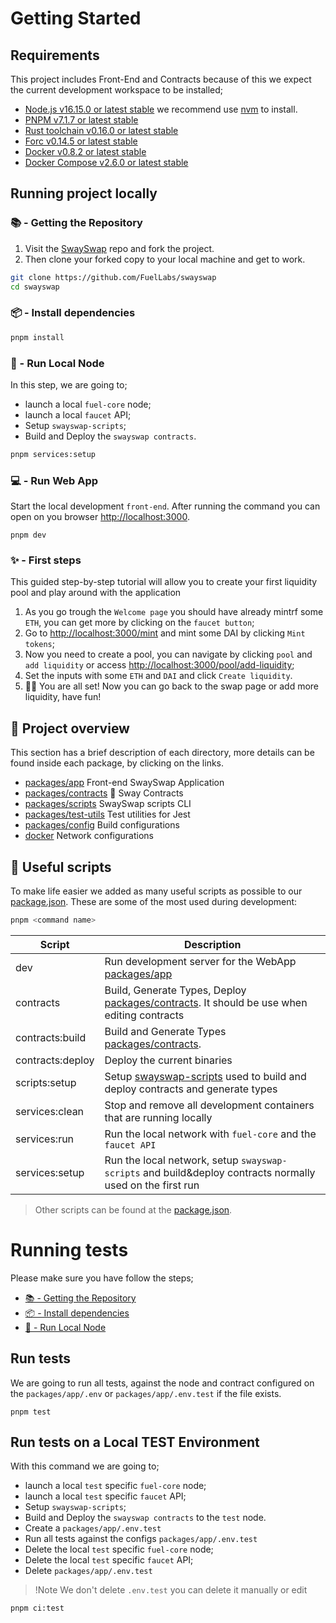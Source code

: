# Getting Started

## Requirements

This project includes Front-End and Contracts because of this we expect the current development workspace to be installed;

- [Node.js v16.15.0 or latest stable](https://nodejs.org/en/) we recommend use [nvm](https://github.com/nvm-sh/nvm) to install.
- [PNPM v7.1.7 or latest stable](https://pnpm.io/installation/)
- [Rust toolchain v0.16.0 or latest stable](https://www.rust-lang.org/tools/install)
- [Forc v0.14.5 or latest stable](https://fuellabs.github.io/sway/latest/introduction/installation.html)
- [Docker v0.8.2 or latest stable](https://docs.docker.com/get-docker/)
- [Docker Compose v2.6.0 or latest stable](https://docs.docker.com/get-docker/)

## Running project locally

### 📚 - Getting the Repository

1. Visit the [SwaySwap](https://github.com/FuelLabs/swayswap) repo and fork the project.
2. Then clone your forked copy to your local machine and get to work.

```sh
git clone https://github.com/FuelLabs/swayswap
cd swayswap
```

### 📦 - Install dependencies

```sh
pnpm install
```

### 📒 - Run Local Node

In this step, we are going to;

- launch a local `fuel-core` node;
- launch a local `faucet` API;
- Setup `swayswap-scripts`;
- Build and Deploy the `swayswap contracts`.

```sh
pnpm services:setup
```

### 💻 - Run Web App

Start the local development `front-end`. After running the command you can open on
you browser [http://localhost:3000](http://localhost:3000).

```
pnpm dev
```

### ✨ - First steps

This guided step-by-step tutorial will allow you to create your first liquidity pool and play around with the application

1. As you go trough the `Welcome page` you should have already mintrf some `ETH`, you can get more by clicking on the `faucet button`;
2. Go to [http://localhost:3000/mint](http://localhost:4000/mint) and mint some DAI by clicking `Mint tokens`;
3. Now you need to create a pool, you can navigate by clicking `pool` and `add liquidity` or access [http://localhost:3000/pool/add-liquidity](http://localhost:3000/pool/add-liquidity);
4. Set the inputs with some `ETH` and `DAI` and click `Create liquidity`.
5. 🎉🎉 You are all set! Now you can go back to the swap page or add more liquidity, have fun!

## 📗 Project overview

This section has a brief description of each directory, more details can be found inside each package, by clicking on the links.

- [packages/app](../packages/app/) Front-end SwaySwap Application
- [packages/contracts](../packages/contracts/) 🌴 Sway Contracts
- [packages/scripts](../packages/scripts/) SwaySwap scripts CLI
- [packages/test-utils](../packages/test-utils/) Test utilities for Jest
- [packages/config](../packages/config/) Build configurations
- [docker](../docker/) Network configurations

## 🧰 Useful scripts

To make life easier we added as many useful scripts as possible to our [package.json](../package.json). These are some of the most used during development:

```sh
pnpm <command name>
```

| Script           | Description                                                                                                          |
| ---------------- | -------------------------------------------------------------------------------------------------------------------- |
| dev              | Run development server for the WebApp [packages/app](../packages/app/)                                               |
| contracts        | Build, Generate Types, Deploy [packages/contracts](./../packages/contracts). It should be use when editing contracts |
| contracts:build  | Build and Generate Types [packages/contracts](./../packages/contracts).                                              |
| contracts:deploy | Deploy the current binaries                                                                                          |
| scripts:setup    | Setup [swayswap-scripts](../packages/scripts/) used to build and deploy contracts and generate types                 |
| services:clean   | Stop and remove all development containers that are running locally                                                  |
| services:run     | Run the local network with `fuel-core` and the `faucet API`                                                          |
| services:setup   | Run the local network, setup `swayswap-scripts` and build&deploy contracts normally used on the first run            |

> Other scripts can be found at the [package.json](../package.json).

# Running tests

Please make sure you have follow the steps;

- [📚 - Getting the Repository](docs/GETTING_STARTED.md#---getting-the-repository)
- [📦 - Install dependencies](docs/GETTING_STARTED.md#---install-dependencies)
- [📒 - Run Local Node](docs/GETTING_STARTED.md#---run-local-node)

## Run tests

We are going to run all tests, against the node and contract configured on the `packages/app/.env` or `packages/app/.env.test` if the file exists.

```
pnpm test
```

## Run tests on a Local TEST Environment

With this command we are going to;

- launch a local `test` specific `fuel-core` node;
- launch a local `test` specific `faucet` API;
- Setup `swayswap-scripts`;
- Build and Deploy the `swayswap contracts` to the `test` node.
- Create a `packages/app/.env.test`
- Run all tests against the configs `packages/app/.env.test`
- Delete the local `test` specific `fuel-core` node;
- Delete the local `test` specific `faucet` API;
- Delete `packages/app/.env.test`

> !Note
> We don't delete `.env.test` you can delete it manually or edit

```
pnpm ci:test
```
